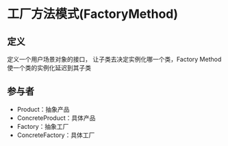 # 工厂方法模式(FactoryMethod)



## 定义

定义一个用户场景对象的接口， 让子类去决定实例化哪一个类，Factory Method使一个类的实例化延迟到其子类



## 参与者

- Product：抽象产品
- ConcreteProduct：具体产品
- Factory：抽象工厂
- ConcreteFactory：具体工厂